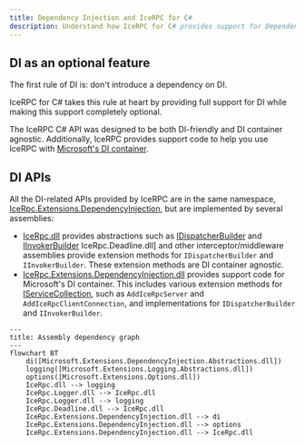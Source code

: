 ```yaml
---
title: Dependency Injection and IceRPC for C#
description: Understand how IceRPC for C# provides support for Dependency Injection (DI).
---
```


## DI as an optional feature

The first rule of DI is: don't introduce a dependency on DI.

IceRPC for C# takes this rule at heart by providing full support for DI while making this support completely optional.

The IceRPC C# API was designed to be both DI-friendly and DI container agnostic. Additionally, IceRPC provides support
code to help you use IceRPC with [Microsoft's DI container][microsoft-di-container].

## DI APIs

All the DI-related APIs provided by IceRPC are in the same namespace, [IceRpc.Extensions.DependencyInjection], but are
implemented by several assemblies:
- [IceRpc.dll] provides abstractions such as [IDispatcherBuilder] and [IInvokerBuilder] IceRpc.Deadline.dll] and other
interceptor/middleware assemblies provide extension methods for `IDispatcherBuilder` and `IInvokerBuilder`. These
extension methods are DI container agnostic.
- [IceRpc.Extensions.DependencyInjection.dll] provides support code for Microsoft's DI container. This includes various
extension methods for [IServiceCollection], such as `AddIceRpcServer` and `AddIceRpcClientConnection`, and
implementations for `IDispatcherBuilder` and `IInvokerBuilder`.

```mermaid
---
title: Assembly dependency graph
---
flowchart BT
    di([Microsoft.Extensions.DependencyInjection.Abstractions.dll])
    logging([Microsoft.Extensions.Logging.Abstractions.dll])
    options([Microsoft.Extensions.Options.dll])
    IceRpc.dll --> logging
    IceRpc.Logger.dll --> IceRpc.dll
    IceRpc.Logger.dll --> logging
    IceRpc.Deadline.dll --> IceRpc.dll
    IceRpc.Extensions.DependencyInjection.dll --> di
    IceRpc.Extensions.DependencyInjection.dll --> options
    IceRpc.Extensions.DependencyInjection.dll --> IceRpc.dll
```

[microsoft-di-container]: https://learn.microsoft.com/en-us/dotnet/core/extensions/dependency-injection

[IceRpc.Extensions.DependencyInjection]: csharp:IceRpc.Extensions.DependencyInjection
[IServiceCollection]: https://learn.microsoft.com/en-us/dotnet/api/microsoft.extensions.dependencyinjection.iservicecollection
[IDispatcherBuilder]: csharp:IceRpc.Extensions.DependencyInjection.IDispatcherBuilder
[IInvokerBuilder]: csharp:IceRpc.Extensions.DependencyInjection.IInvokerBuilder

[IceRpc.dll]: https://github.com/icerpc/icerpc-csharp/blob/main/src/IceRpc/README.md
[IceRpc.Logger.dll]: https://github.com/icerpc/icerpc-csharp/blob/main/src/IceRpc.Logger/README.md
[IceRpc.Deadline.dll]: https://github.com/icerpc/icerpc-csharp/blob/main/src/IceRpc.Deadline/README.md
[IceRpc.Extensions.DependencyInjection.dll]: https://github.com/icerpc/icerpc-csharp/blob/main/src/IceRpc.Extensions.DependencyInjection/README.md
